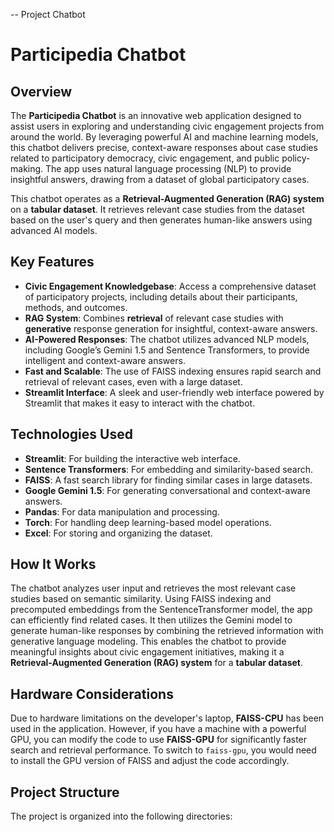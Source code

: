 -- Project Chatbot
# Participedia Chatbot

## Overview
The **Participedia Chatbot** is an innovative web application designed to assist users in exploring and understanding civic engagement projects from around the world. By leveraging powerful AI and machine learning models, this chatbot delivers precise, context-aware responses about case studies related to participatory democracy, civic engagement, and public policy-making. The app uses natural language processing (NLP) to provide insightful answers, drawing from a dataset of global participatory cases.

This chatbot operates as a **Retrieval-Augmented Generation (RAG) system** on a **tabular dataset**. It retrieves relevant case studies from the dataset based on the user's query and then generates human-like answers using advanced AI models.

## Key Features
- **Civic Engagement Knowledgebase**: Access a comprehensive dataset of participatory projects, including details about their participants, methods, and outcomes.
- **RAG System**: Combines **retrieval** of relevant case studies with **generative** response generation for insightful, context-aware answers.
- **AI-Powered Responses**: The chatbot utilizes advanced NLP models, including Google’s Gemini 1.5 and Sentence Transformers, to provide intelligent and context-aware answers.
- **Fast and Scalable**: The use of FAISS indexing ensures rapid search and retrieval of relevant cases, even with a large dataset.
- **Streamlit Interface**: A sleek and user-friendly web interface powered by Streamlit that makes it easy to interact with the chatbot.

## Technologies Used
- **Streamlit**: For building the interactive web interface.
- **Sentence Transformers**: For embedding and similarity-based search.
- **FAISS**: A fast search library for finding similar cases in large datasets.
- **Google Gemini 1.5**: For generating conversational and context-aware answers.
- **Pandas**: For data manipulation and processing.
- **Torch**: For handling deep learning-based model operations.
- **Excel**: For storing and organizing the dataset.

## How It Works
The chatbot analyzes user input and retrieves the most relevant case studies based on semantic similarity. Using FAISS indexing and precomputed embeddings from the SentenceTransformer model, the app can efficiently find related cases. It then utilizes the Gemini model to generate human-like responses by combining the retrieved information with generative language modeling. This enables the chatbot to provide meaningful insights about civic engagement initiatives, making it a **Retrieval-Augmented Generation (RAG) system** for a **tabular dataset**.

## Hardware Considerations
Due to hardware limitations on the developer's laptop, **FAISS-CPU** has been used in the application. However, if you have a machine with a powerful GPU, you can modify the code to use **FAISS-GPU** for significantly faster search and retrieval performance. To switch to `faiss-gpu`, you would need to install the GPU version of FAISS and adjust the code accordingly.

## Project Structure
The project is organized into the following directories:


